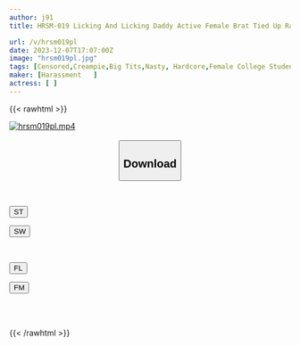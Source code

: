 ```yaml
---
author: j91
title: HRSM-019 Licking And Licking Daddy Active Female Brat Tied Up Raw Stabbing Creampie Punishment Sex Education 2

url: /v/hrsm019pl
date: 2023-12-07T17:07:00Z
image: "hrsm019pl.jpg"
tags: [Censored,Creampie,Big Tits,Nasty, Hardcore,Female College Student,Deep Throating,Evil	 ]
maker: [Harassment   ]
actress: [ ]
---
```



{{< rawhtml >}}

<div class="video" data-videoid="9R2GzorqAmh6vb">
    <a href="javascript:;">
        <img src="/v/hrsm019pl/hrsm019pl.jpg" width="WIDTH" height="HEIGHT" alt="hrsm019pl.mp4" loading="lazy">
    </a>
</div>

<script type="text/javascript" src="https://j91.asia/asset/on-demand-st.js"></script>

<br>
  <link rel="stylesheet" href="https://j91.asia/asset/bs5.css">
  
  <center>
  <button class="btn btn-primary" type="button" data-bs-toggle="collapse" data-bs-target=".multi-collapse" aria-expanded="false" aria-controls="multiCollapseExample1 multiCollapseExample2"><h2>Download</h2></button></center>
</p>
<div class="row">
  <div class="col">
    <div class="collapse multi-collapse" id="multiCollapseExample1">
      <div class="card card-body">
	      	      <br>
<div class="buttons">  
<p><a href="https://streamtape.to/v/9R2GzorqAmh6vb" target="_blank"><button class="btn-hover color-3"><i class="fa fa-download"></i> ST</button></a></p>
<p><a href="https://flaswish.com/inog4ddnqict" target="_blank"><button class="btn-hover color-2"><i class="fa fa-download"></i> SW</button></a></p></div>
    </div>
  </div>
</div>
  <div class="col">
    <div class="collapse multi-collapse" id="multiCollapseExample2">
      <div class="card card-body">
	      <br>
<div class="buttons">
<p><a href="https://filelions.site/f/z9rvyo42b0w9" target="_blank"><button class="btn-hover color-9"><i class="fa fa-download"></i> FL</button></a></p>
<p><a href="https://filemoon.sx/d/5mnymu0qpky2" target="_blank"><button class="btn-hover color-8"><i class="fa fa-download"></i> FM</button></a></p></div>
<br><br>
      </div>
    </div>
  </div>
</div>

{{< /rawhtml >}}